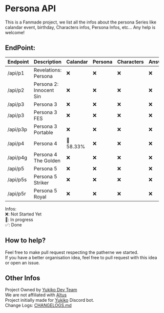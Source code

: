 # Persona API
This is a Fanmade project, we list all the infos about the persona Series like calandar event, birthday, Characters infos, Persona Infos, etc...
Any help is welcome!

## EndPoint: 
| Endpoint | Description | Calandar | Persona | Characters | Answer | Status |
| --- | --- | --- | --- | --- | --- | ---
/api/p1 | Revelations: Persona | ❌ | ❌ | ❌ | ❌ | ❌ |
/api/p2 | Persona 2: Innocent Sin | ❌ | ❌ | ❌ | ❌ | ❌ |
/api/p3 | Persona 3 | ❌ | ❌ | ❌ | ❌ | ❌ |
/api/p3 | Persona 3 FES | ❌ | ❌ | ❌ | ❌ | ❌ |
/api/p3p | Persona 3 Portable | ❌ | ❌ | ❌ | ❌ | ❌ |
/api/p4 | Persona 4 | 🔁 58.33% | ❌ | ❌ | ❌ | 🔁 |
/api/p4g | Persona 4 The Golden | ❌ | ❌ | ❌ | ❌ | ❌ |
/api/p5 | Persona 5 | ❌ | ❌ | ❌ | ❌ | ❌ |
/api/p5s | Persona 5 Striker | ❌ | ❌ | ❌ | ❌ | ❌ |
/api/p5r | Persona 5 Royal | ❌ | ❌ | ❌ | ❌ | ❌ | 
  
Infos:   
❌: Not Started Yet  
🔁: In progress  
✅: Done  

## How to help?  
Feel free to make pull request respecting the patherne we started.  
If you have a better organisation idea, feel free to pull request with this idea or open an issue.

## Other Infos

Project Owned by [Yukiko Dev Team](https://github.com/Yukiko-Dev-Team)  
We are not affiliated with [Altus](https://atlus.com/)  
Project initially made for [Yukiko](https://Yukiko.app) Discord bot.  
Change Logs: [CHANGELOGS.md](https://github.com/Asthriona/Persona-API/blob/master/CHANGELOGS.mg)
